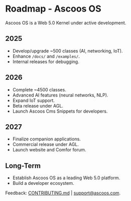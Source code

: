 # Roadmap - Ascoos OS

Ascoos OS is a Web 5.0 Kernel under active development.

## 2025
- Develop/upgrade ~500 classes (AI, networking, IoT).
- Enhance `/docs/` and `/examples/`.
- Internal releases for debugging.

## 2026
- Complete ~4500 classes.
- Advanced AI features (neural networks, NLP).
- Expand IoT support.
- Beta release under AGL.
- Launch Ascoos Cms Snippets for developers.

## 2027
- Finalize companion applications.
- Commercial release under AGL.
- Launch website and Comfor forum.

## Long-Term
- Establish Ascoos OS as a leading Web 5.0 platform.
- Build a developer ecosystem.

Feedback: [CONTRIBUTING.md](CONTRIBUTING.md) | [support@ascoos.com](mailto:support@ascoos.com).